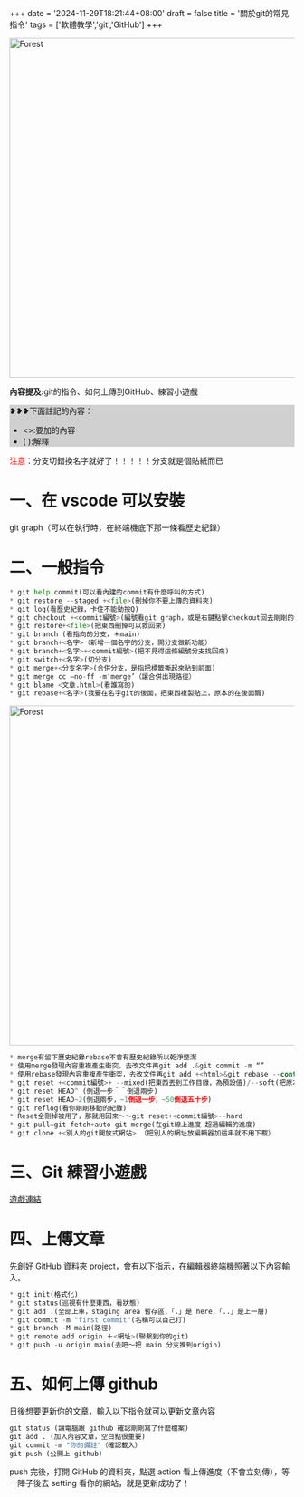 +++
date = '2024-11-29T18:21:44+08:00'
draft = false
title = '關於git的常見指令'
tags = ['軟體教學','git','GitHub']
+++

<img src="/images/article/aboutgit.jpg" alt="Forest" width="600px">
<br>
<p style="color:"><strong>內容提及:</strong>git的指令、如何上傳到GitHub、練習小遊戲</p>
<!--more-->
<section style="background:	#D0D0D0">
❥❥❥下面註記的內容：<br>
<ul>
<li><>:要加的內容</li>
<li>( ):解釋</li>
</ul>
</section>

<span style="color:red">注意</span>：分支切錯換名字就好了！！！！！分支就是個貼紙而已

# 一、在 vscode 可以安裝

git graph（可以在執行時，在終端機底下那一條看歷史紀錄）

# 二、一般指令

```py
* git help commit(可以看內建的commit有什麼呼叫的方式)
* git restore --staged +<file>(刪掉你不要上傳的資料夾)
* git log(看歷史紀錄，卡住不能動按Q)
* git checkout +<commit編號>(編號看git graph，或是右鍵點擊checkout回去剛剛的步驟，老指令，容易刪掉別的東西)
* git restore+<file>(把東西刪掉可以救回來)
* git branch (看指向的分支，＊main)
* git branch+<名字>（新增一個名字的分支，開分支做新功能）
* git branch+<名字>+<commit編號>(把不見得這條編號分支找回來)
* git switch+<名字>(切分支)
* git merge+<分支名字>(合併分支，是指把標籤撕起來貼到前面)
* git merge cc —no-ff -m’merge’（讓合併出現路徑）
* git blame <文章.html>(看誰寫的)
* git rebase+<名字>(我要在名字git的後面，把東西複製貼上，原本的在後面飄)
```

<img src="/images/article/gitrebase.jpg" alt="Forest" width="600px">

```py
* merge有留下歷史紀錄rebase不會有歷史紀錄所以乾淨整潔
* 使用merge發現內容重複產生衝突，去改文件再git add .&git commit -m “”
* 使用rebase發現內容重複產生衝突，去改文件再git add +<html>&git rebase --continue
* git reset +<commit編號>+ --mixed(把東西丟到工作目錄，為預設值)/--soft(把原本的東西放在暫存區)/--hard(把原本的東西刪掉)
* git reset HEAD^ (倒退一步＾＾倒退兩步)
* git reset HEAD~2(倒退兩步，~1倒退一步，~50倒退五十步)
* git reflog(看你剛剛移動的紀錄)
* Reset全刪掉被用了，那就用回來～～git reset+<commit編號>--hard
* git pull=git fetch+auto git merge(在git線上進度 超過編輯的進度)
* git clone +<別人的git開放式網站> （把別人的網址放編輯器加這串就不用下載）
```

# 三、Git 練習小遊戲

<a href="https://learngitbranching.js.org/?locale=zh_TW " target="_blank">遊戲連結</a>

# 四、上傳文章

先創好 GitHub 資料夾 project，會有以下指示，在編輯器終端機照著以下內容輸入。

```py
* git init(格式化)
* git status(巡視有什麼東西，看狀態)
* git add .(全部上車，staging area 暫存區，「.」是 here，「..」是上一層)
* git commit -m "first commit"(名稱可以自己打)
* git branch -M main(路徑)
* git remote add origin ＋<網址>(聯繫到你的git)
* git push -u origin main(去吧～把 main 分支推到origin)
```

# 五、如何上傳 github

日後想要更新你的文章，輸入以下指令就可以更新文章內容

```py
git status (讓電腦跟 github 確認剛剛寫了什麼檔案)
git add . (加入內容文章，空白點很重要)
git commit -m "你的備註"（確認載入）
git push (公開上 github)
```

push 完後，打開 GitHub 的資料夾，點選 action 看上傳進度（不會立刻傳），等一陣子後去 setting 看你的網站，就是更新成功了！
